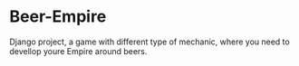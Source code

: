 # Beer-Empire
Django project, a game with different type of mechanic, where you need to devellop youre Empire around beers.
